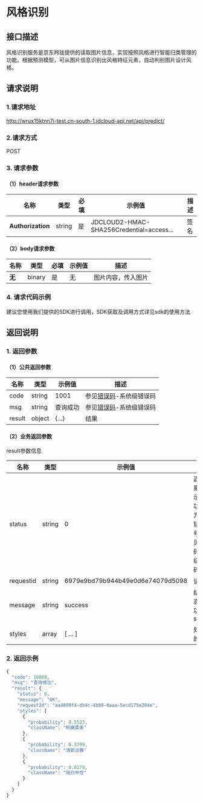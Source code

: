 # 风格识别


## 接口描述
风格识别服务是京东羚珑提供的读取图片信息，实现按照风格进行智能归类管理的功能。根据预测模型，可从图片信息识别出风格特征元素，自动判别图片设计风格。

## 请求说明

### 1.请求地址
http://wrux15ktnn7j-test.cn-south-1.jdcloud-api.net/api/predict/

### 2.请求方式
POST

### 3. 请求参数
#### （1）header请求参数
|名称|类型|必填|示例值|描述|
|---|---|---|---|---|
|**Authorization**|string| 是 | JDCLOUD2-HMAC-SHA256Credential=access...	| 签名|

#### （2）body请求参数
|名称|类型|必填|示例值|描述|
|---|---|---|---|---|
|**无**|binary| 是 | 无 | 图片内容，传入图片|

### 4. 请求代码示例
建议您使用我们提供的SDK进行调用，SDK获取及调用方式详见sdk的使用方法

## 返回说明

### 1. 返回参数

#### （1）公共返回参数

|名称|类型|示例值|描述|
|---|---|---|---|
|code|string | 1001 | 参见<a target="_blank" href="">错误码</a>-系统级错误码|
|msg|string | 查询成功 | 参见<a target="_blank" href="">错误码</a>-系统级错误码|
|result|object | {...} | 结果 |

#### （2）业务返回参数
result参数信息

|名称|类型|示例值|描述|
|---|---|---|---|
|status|string | 0 | 返回结果，0表示成功；非0为对应错误号，参见错误码-业务级错误码|
|requestid|string | 6979e9bd79b944b49e0d6e74079d5098 | 请求id |
|message|string | success | 结果状态，成功为 success |
|styles| array | [ ... ] | 处理后的结果 |

### 2. 返回示例
```js
{
  "code": 10000,
  "msg": "查询成功",
  "result": {
    "status": 0,
    "message": "OK",
    "requestId": "aa4899f4-db4c-4b09-8aaa-5ecd175e204e",
    "styles": [
      {
        "probability": 0.5523,
        "className": "粉嫩柔美"
      },
      {
        "probability": 0.3799,
        "className": "清新淡雅"
      },
      {
        "probability": 0.0279,
        "className": "简约中性"
      }
    ]
  }
}
```
